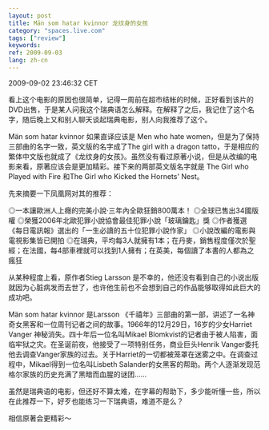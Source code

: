 ```yaml
---
layout: post
title: Män som hatar kvinnor 龙纹身的女孩
category: "spaces.live.com"
tags: ["review"]
keywords: 
ref: 2009-09-03
lang: zh-cn
---
```


2009-09-02 23:46:32 CET

看上这个电影的原因也很简单，记得一周前在超市结帐的时候，正好看到该片的DVD出售，于是某人问我这个瑞典语怎么解释。在解释了之后，我记住了这个名字，随后晚上又和别人聊天谈起瑞典电影，别人向我推荐了这个。

Män som hatar kvinnor 如果直译应该是 Men who hate women，但是为了保持三部曲的名字一致，英文版的名字成了The girl with a dragon tatto，于是相应的繁体中文版也就成了《龙纹身的女孩》。虽然没有看过原著小说，但是从改编的电影来看，原著应该会是更加精彩。接下来的两部英文版名字就是 The Girl who Played with Fire 和The Girl who Kicked the Hornets' Nest。

先来摘要一下凤凰网对其的推荐：

  ◎一本讓歐洲人上癮的完美小說‧三年內全歐狂銷800萬本！
  ◎全球已售出34國版權
  ◎榮獲2006年北歐犯罪小說協會最佳犯罪小說「玻璃鑰匙」獎
  ◎作者獲選《每日電訊報》選出的「一生必讀的五十位犯罪小說作家」
  ◎小說改編的電影與電視影集皆已開拍
  ◎在瑞典，平均每3人就擁有1本；在丹麥，銷售程度僅次於聖經；在法國，每4部車裡就可以找到1人擁有；在英美，每個讀了本書的人都為之瘋狂

从某种程度上看，原作者Stieg Larsson 是不幸的，他还没有看到自己的小说出版就因为心脏病发而去世了，也许他生前也不会想到自己的作品能够取得如此巨大的成功吧。

Män som hatar kvinnor 是Larsson 《千禧年》三部曲的第一部，讲述了一名神奇女黑客和一位周刊记者之间的故事。1966年的12月29日，16岁的少女Harriet Vanger 神秘消失。四十年后一位名叫Mikael Blomkvist的记者由于被人陷害，面临牢狱之灾。在圣诞前夜，他接受了一项特别任务，商业巨头Henrik Vanger委托他去调查Vanger家族的过去。关于Harriet的一切都被笼罩在迷雾之中。在调查过程中，Mikael得到一位名叫Lisbeth Salander的女黑客的帮助。两个人逐渐发现范格尔家族的历史充满了黑暗而血腥的谜团……

虽然是瑞典语的电影，但还好不算太难，在字幕的帮助下，多少能听懂一些，所以在此推荐一下，好歹也能练习一下瑞典语，难道不是么？

相信原著会更精彩～

